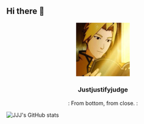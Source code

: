 ## Hi there 👋
<p align="center">
  <img width="140" src="./asset/logo.jpg" alt="Justjustifyjudge logo">
  <h3 align="center">Justjustifyjudge</h3>
  <p align="center"> :
    From bottom, from close. :
</p>
</p>

![JJJ's GitHub stats](https://github-readme-stats.vercel.app/api?username=Justjustifyjudge&count_private=true&show_icons=true&theme=dark)

<!--
**Justjustifyjudge/Justjustifyjudge** is a ✨ _special_ ✨ repository because its `README.md` (this file) appears on your GitHub profile.
Here are some ideas to get you started:
- 🔭 I’m currently working on ...
- 🌱 I’m currently learning ...
- 👯 I’m looking to collaborate on ...
- 🤔 I’m looking for help with ...
- 💬 Ask me about ...
- 📫 How to reach me: ...
- 😄 Pronouns: ...
- ⚡ Fun fact: ...
-->
